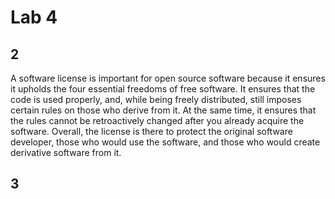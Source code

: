 
# Lab 4

## 2

A software license is important for open source software because it ensures it upholds the four essential freedoms of free software. It ensures that the code is used properly, and, while being freely distributed, still imposes certain rules on those who derive from it. At the same time, it ensures that the rules cannot be retroactively changed after you already acquire the software. Overall, the license is there to protect the original software developer, those who would use the software, and those who would create derivative software from it.

## 3

